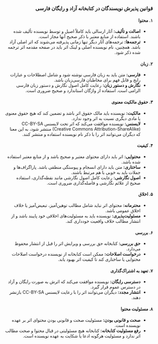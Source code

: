 <div dir="rtl">
  
### قوانین پذیرش نویسندگان در کتابخانه آزاد و رایگان فارسی

#### ۱. محتوا
- **اصالت و تألیف:** آثار ارسالی باید کاملاً اصیل و توسط نویسنده تألیف شده باشند. استفاده از منابع معتبر با ذکر صحیح آنها مجاز است.
- **ترجمه‌ها:** ترجمه‌های آثار دیگر تنها زمانی پذیرفته می‌شوند که اثر اصلی آزاد باشد. همچنین، نام نویسنده اصلی و لینک اثر باید در صفحه مقدمه اثر ترجمه شده ذکر شود.

#### ۲. زبان
- **فارسی:** متن باید به زبان فارسی نوشته شود و شامل اصطلاحات و عبارات رایج و قابل فهم برای مخاطبان فارسی‌زبان باشد.
- **نگارش و دستور زبان:** رعایت کامل اصول نگارش و دستور زبان فارسی الزامی است. استفاده از واژگان استاندارد و صحیح ضروری است.

#### ۳. حقوق مالکیت معنوی
- **مالکیت:** نویسنده باید مالک حقوق اثر باشد و تضمین کند که هیچ حقوق معنوی یا مادی دیگری نسبت به اثر وجود ندارد.
- **لایسنس:** نویسنده موافقت می‌کند که اثر تحت لایسنس CC-BY-SA (Creative Commons Attribution-ShareAlike) منتشر شود، به این معنا که دیگران می‌توانند اثر را با ذکر نام نویسنده استفاده و منتشر کنند.

#### ۴. کیفیت
- **محتوایی:** اثر باید دارای محتوای معتبر و صحیح باشد و از منابع معتبر استفاده شده باشد.
- **ساختاری:** متن باید دارای انسجام و پیوستگی منطقی باشد. پاراگراف‌ها و جملات باید به خوبی با هم مرتبط باشند.
- **اصول نگارشی:** رعایت کامل اصول نگارشی مانند نقطه‌گذاری، استفاده صحیح از علائم نگارشی و فاصله‌گذاری ضروری است.

#### ۵. اخلاق
- **محترمانه:** محتوای اثر نباید شامل مطالب توهین‌آمیز، تبعیض‌آمیز یا خلاف اخلاق عمومی باشد.
- **مسئولیت‌پذیری:** نویسنده باید به مسئولیت‌های اخلاقی خود پایبند باشد و از انتشار مطالب خلاف واقعیت خودداری کند.

#### ۶. بررسی
- **حق بررسی:** کتابخانه حق بررسی و ویرایش اثر را قبل از انتشار محفوظ می‌دارد.
- **درخواست اصلاحات:** ممکن است کتابخانه از نویسنده درخواست اصلاحات محتوایی یا ساختاری کند تا کیفیت اثر بهبود یابد.

#### ۷. تعهد به اشتراک‌گذاری
- **دسترسی رایگان:** نویسنده موافقت می‌کند که اثرش به صورت رایگان و آزاد در دسترس عموم قرار گیرد.
- **انتشار مجدد:** دیگران می‌توانند اثر را با رعایت لایسنس CC-BY-SA بازنشر دهند.

#### ۸. مسئولیت محتوا
- **صحت و قانونی بودن:** مسئولیت صحت و قانونی بودن محتوای اثر بر عهده نویسنده است.
- **رفع مسئولیت کتابخانه:** کتابخانه هیچ مسئولیتی در قبال محتوا و صحت مطالب اثر ندارد و مسئولیت هرگونه ادعا یا شکایت به عهده نویسنده است.


</div>
